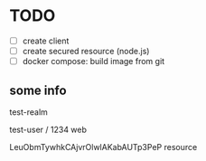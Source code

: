# TODO

- [ ] create client
- [ ] create secured resource (node.js)
- [ ] docker compose: build image from git

## some info

test-realm

test-user / 1234
web

LeuObmTywhkCAjvrOlwlAKabAUTp3PeP
resource
